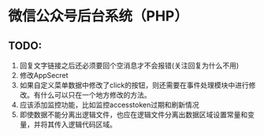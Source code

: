 # 微信公众号后台系统（PHP）

## TODO:  
1. 回复文字链接之后还必须要回个空消息才不会报错(关注回复为什么不用)
2. 修改AppSecret
3. 如果自定义菜单数据中修改了click的按钮，则还需要在事件处理模块中进行修改。有什么可以只在一个地方修改的方法。
4. 应该添加监控功能，比如监控accesstoken过期和刷新情况
5. 即使数据不能分离出逻辑文件，也应在逻辑文件分离出数据区域设置常量和变量，并将其传入逻辑代码区域。